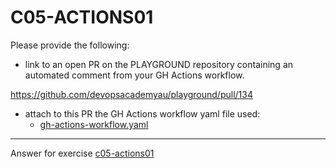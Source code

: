 # C05-ACTIONS01

Please provide the following:

- link to an open PR on the PLAYGROUND repository containing an automated comment from your GH Actions workflow.

https://github.com/devopsacademyau/playground/pull/134

- attach to this PR the GH Actions workflow yaml file used:
  - [gh-actions-workflow.yaml](https://github.com/devopsacademyau/playground/blob/ravisenevirathne/c05-actions01/.github/workflows/ravisenevirathne-c05-actions01.yml)



<!-- Don't change anything below this point-->
<!-- Before commiting, remove both commented lines--> 
***
Answer for exercise [c05-actions01](https://github.com/devopsacademyau/academy/blob/f118599695e0db44aee0616e9612bb850606fb39/classes/05class/exercises/c05-actions01/README.md)
